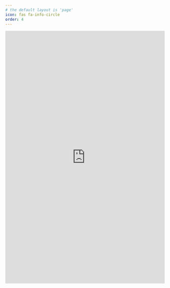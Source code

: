 ```yaml
---
# the default layout is 'page'
icon: fas fa-info-circle
order: 4
---
```




<iframe src="https://roniui.github.io/resistor/" width="100%" height="800" frameborder="0" allowfullscreen></iframe>
